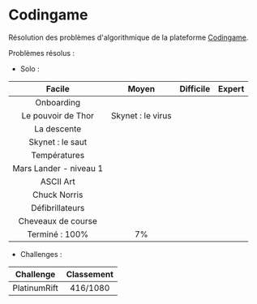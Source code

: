 Codingame
=========

Résolution des problèmes d'algorithmique de la plateforme [Codingame](http://www.codingame.com/).

Problèmes résolus :
- Solo :

Facile | Moyen | Difficile | Expert
| :---: | :---: | :---: | :---: |
Onboarding |||
Le pouvoir de Thor | Skynet : le virus ||
La descente |||
Skynet : le saut |||
Températures |||
Mars Lander - niveau 1 |||
ASCII Art |||
Chuck Norris |||
Défibrillateurs |||
Cheveaux de course |||
Terminé : 100% | 7% ||


- Challenges :

Challenge | Classement
| :---: | :---:|
PlatinumRift | 416/1080
